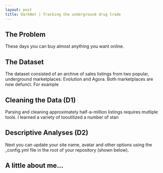 ```yaml
---
layout: post
title: DarkNet | Tracking the underground drug trade
---
```


## The Problem

These days you can buy almost anything you want online. 

## The Dataset

The dataset consisted of an archive of sales listings from two popular, underground marketplaces: Evolution and Agora. Both marketplaces are now defunct. For example


## Cleaning the Data (D1)

Parsing and cleaning approximately half-a-million listings requires mutliple tools. I learned a variety of tooutilized a number of stan

## Descriptive Analyses (D2)

Next you can update your site name, avatar and other options using the _config.yml file in the root of your repository (shown below).

## A little about me...
